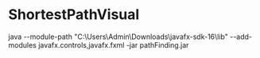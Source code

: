 # ShortestPathVisual
java --module-path "C:\Users\Admin\Downloads\javafx-sdk-16\lib" --add-modules javafx.controls,javafx.fxml -jar pathFinding.jar
